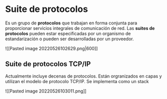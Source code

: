 # Suite de protocolos
Es un grupo de **protocolos** que trabajan en forma conjunta para proporcionar servicios integrales de comunicación de red. Las **suites de protocolos** pueden estar especificadas por un organismo de estandarización o pueden ser desarrolladas por un proveedor.

![[Pasted image 20220526102629.png|600]]

## Suite de protocolos TCP/IP

Actualmente incluye decenas de protocolos. Están orgranizados en capas y utilizan el modelo de protocolo TCP/IP. Se implementa como un stack

![[Pasted image 20220526103011.png]]


